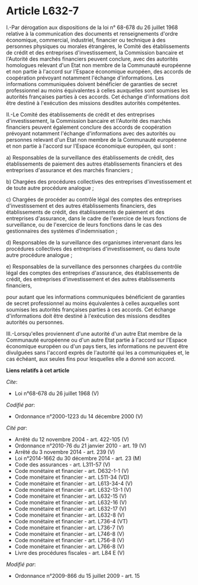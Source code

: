 # Article L632-7

I.-Par dérogation aux dispositions de la loi n° 68-678 du 26 juillet 1968 relative à la communication des documents et
renseignements d'ordre économique, commercial, industriel, financier ou technique à des personnes physiques ou morales
étrangères, le Comité des établissements de crédit et des entreprises d'investissement, la Commission bancaire et l'Autorité
des marchés financiers peuvent conclure, avec des autorités homologues relevant d'un Etat non membre de la Communauté
européenne et non partie à l'accord sur l'Espace économique européen, des accords de coopération prévoyant notamment
l'échange d'informations. Les informations communiquées doivent bénéficier de garanties de secret professionnel au moins
équivalentes à celles auxquelles sont soumises les autorités françaises parties à ces accords. Cet échange d'informations
doit être destiné à l'exécution des missions desdites autorités compétentes. 

II.-Le Comité des établissements de crédit et des entreprises d'investissement, la Commission bancaire et l'Autorité des
marchés financiers peuvent également conclure des accords de coopération prévoyant notamment l'échange d'informations avec
des autorités ou personnes relevant d'un Etat non membre de la Communauté européenne et non partie à l'accord sur l'Espace
économique européen, qui sont : 

a) Responsables de la surveillance des établissements de crédit, des établissements de paiement des autres établissements
financiers et des entreprises d'assurance et des marchés financiers ; 

b) Chargées des procédures collectives des entreprises d'investissement et de toute autre procédure analogue ; 

c) Chargées de procéder au contrôle légal des comptes des entreprises d'investissement et des autres établissements
financiers, des établissements de crédit, des établissements de paiement et des entreprises d'assurance, dans le cadre de
l'exercice de leurs fonctions de surveillance, ou de l'exercice de leurs fonctions dans le cas des gestionnaires des systèmes
d'indemnisation ; 

d) Responsables de la surveillance des organismes intervenant dans les procédures collectives des entreprises
d'investissement, ou dans toute autre procédure analogue ; 

e) Responsables de la surveillance des personnes chargées du contrôle légal des comptes des entreprises d'assurance, des
établissements de crédit, des entreprises d'investissement et des autres établissements financiers, 

pour autant que les informations communiquées bénéficient de garanties de secret professionnel au moins équivalentes à celles
auxquelles sont soumises les autorités françaises parties à ces accords. Cet échange d'informations doit être destiné à
l'exécution des missions desdites autorités ou personnes. 

III.-Lorsqu'elles proviennent d'une autorité d'un autre Etat membre de la Communauté européenne ou d'un autre Etat partie à
l'accord sur l'Espace économique européen ou d'un pays tiers, les informations ne peuvent être divulguées sans l'accord
exprès de l'autorité qui les a communiquées et, le cas échéant, aux seules fins pour lesquelles elle a donné son accord.

**Liens relatifs à cet article**

_Cite_:

  - Loi n°68-678 du 26 juillet 1968 (V)

_Codifié par_:

  - Ordonnance n°2000-1223 du 14 décembre 2000 (V)

_Cité par_:

  - Arrêté du 12 novembre 2004 - art. 422-105 (V)
  - Ordonnance n°2010-76 du 21 janvier 2010 - art. 19 (V)
  - Arrêté du 3 novembre 2014 - art. 239 (V)
  - Loi n°2014-1662 du 30 décembre 2014 - art. 23 (M)
  - Code des assurances - art. L311-57 (V)
  - Code monétaire et financier - art. D632-1-1 (V)
  - Code monétaire et financier - art. L511-34 (VD)
  - Code monétaire et financier - art. L613-34-4 (V)
  - Code monétaire et financier - art. L632-13-1 (V)
  - Code monétaire et financier - art. L632-15 (V)
  - Code monétaire et financier - art. L632-16 (V)
  - Code monétaire et financier - art. L632-17 (V)
  - Code monétaire et financier - art. L632-8 (V)
  - Code monétaire et financier - art. L736-4 (VT)
  - Code monétaire et financier - art. L736-7 (V)
  - Code monétaire et financier - art. L746-8 (V)
  - Code monétaire et financier - art. L756-8 (V)
  - Code monétaire et financier - art. L766-8 (V)
  - Livre des procédures fiscales - art. L84 E (V)

_Modifié par_:

  - Ordonnance n°2009-866 du 15 juillet 2009 - art. 15
